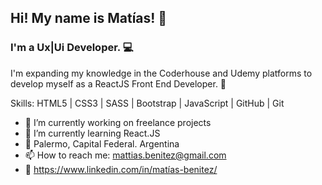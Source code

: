 ## Hi! My name is Matías! 👋
### I'm a Ux|Ui Developer. 💻
I'm expanding my knowledge in the Coderhouse and Udemy platforms to develop myself as a ReactJS Front End Developer. 🚀

Skills: HTML5 | CSS3 | SASS | Bootstrap | JavaScript | GitHub | Git

- 🔭 I’m currently working on freelance projects 
- 🌱 I’m currently learning React.JS 
- 📌 Palermo, Capital Federal. Argentina
- 📫 How to reach me: mattias.benitez@gmail.com 
- 💼 https://www.linkedin.com/in/matías-benitez/





